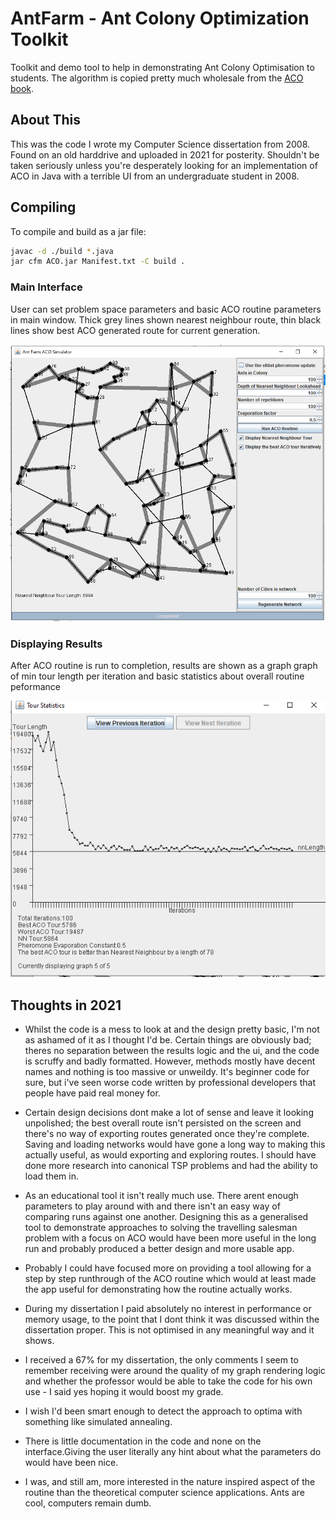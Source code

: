 # AntFarm - Ant Colony Optimization Toolkit

Toolkit and demo tool to help in demonstrating Ant Colony Optimisation to students. The algorithm is copied pretty much wholesale from the [ACO book](https://www.amazon.co.uk/Ant-Colony-Optimization-Bradford-Book/dp/0262042193).

## About This

This was the code I wrote my Computer Science dissertation from 2008. Found on an old harddrive and uploaded in 2021 for posterity. Shouldn't be taken seriously unless you're desperately looking for an implementation of ACO in Java with a terrible UI from an undergraduate student in 2008.

## Compiling

To compile and build as a jar file:

```bash
javac -d ./build *.java
jar cfm ACO.jar Manifest.txt -C build .
```

### Main Interface

User can set problem space parameters and basic ACO routine parameters in main window. Thick grey lines shown nearest neighbour route, thin black lines show best ACO generated route for current generation.

<img src="./Interface.png"></img>

### Displaying Results

After ACO routine is run to completion, results are shown as a graph graph of min tour length per iteration and basic statistics about overall routine peformance

<img src="./Results.png"></img>

## Thoughts in 2021

* Whilst the code is a mess to look at and the design pretty basic, I'm not as ashamed of it as I thought I'd be. Certain things are obviously bad; theres no separation between the results logic and the ui, and the code is scruffy and badly formatted. However, methods mostly have decent names and nothing is too massive or unweildy. It's beginner code for sure, but i've seen worse code written by professional developers that people have paid real money for.

* Certain design decisions dont make a lot of sense and leave it looking unpolished; the best overall route isn't persisted on the screen and there's no way of exporting routes generated once they're complete. Saving and loading networks would have gone a long way to making this actually useful, as would exporting and exploring routes. I should have done more research into canonical TSP problems and had the ability to load them in.

* As an educational tool it isn't really much use. There arent enough parameters to play around with and there isn't an easy way of comparing runs against one another. Designing this as a generalised tool to demonstrate approaches to solving the travelling salesman problem with a focus on ACO would have been more useful in the long run and probably produced a better design and more usable app.

* Probably I could have focused more on providing a tool allowing for a step by step runthrough of the ACO routine which would at least made the app useful for demonstrating how the routine actually works.

* During my dissertation I paid absolutely no interest in performance or memory usage, to the point that I dont think it was discussed within the dissertation proper. This is not optimised in any meaningful way and it shows.

* I received a 67% for my dissertation, the only comments I seem to remember receiving were around the quality of my graph rendering logic and whether the professor would be able to take the code for his own use - I said yes hoping it would boost my grade.

* I wish I'd been smart enough to detect the approach to optima with something like simulated annealing.

* There is little documentation in the code and none on the interface.Giving the user literally any hint about what the parameters do would have been nice.

* I was, and still am, more interested in the nature inspired aspect of the routine than the theoretical computer science applications. Ants are cool, computers remain dumb.
